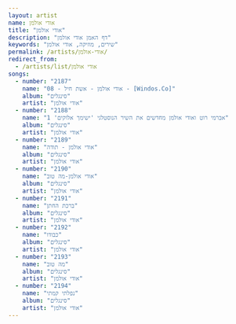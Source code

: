```yaml
---
layout: artist
name: אודי אולמן
title: "אודי אולמן"
description: "דף האמן אודי אולמן"
keywords: "שירים, מוזיקה, אודי אולמן"
permalink: /artists/אודי-אולמן/
redirect_from:
  - /artists/list/אודי אולמן
songs:
  - number: "2187"
    name: "08 - אודי אולמן - אשת חיל - [Windos.Co]"
    album: "סינגלים"
    artist: "אודי אולמן"
  - number: "2188"
    name: "אברמי רוט ואודי אולמן מחדשים את השיר הנוסטלגי 'ישימך אלוקים' 1"
    album: "סינגלים"
    artist: "אודי אולמן"
  - number: "2189"
    name: "אודי אולמן - תודה"
    album: "סינגלים"
    artist: "אודי אולמן"
  - number: "2190"
    name: "אודי אולמן-מה טוב"
    album: "סינגלים"
    artist: "אודי אולמן"
  - number: "2191"
    name: "ברכת החתן"
    album: "סינגלים"
    artist: "אודי אולמן"
  - number: "2192"
    name: "כבודו"
    album: "סינגלים"
    artist: "אודי אולמן"
  - number: "2193"
    name: "מה טוב"
    album: "סינגלים"
    artist: "אודי אולמן"
  - number: "2194"
    name: "נפלתי קמתי"
    album: "סינגלים"
    artist: "אודי אולמן"
---
```

